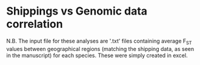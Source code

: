 # Shippings vs Genomic data correlation

N.B. The input file for these analyses are '.txt' files containing average F<sub>ST</sub> values between geographical regions (matching the shipping data, as seen in the manuscript) for each species. These were simply created in excel.
